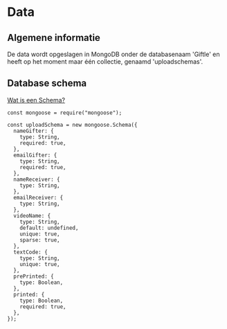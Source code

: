 # Data

## Algemene informatie

De data wordt opgeslagen in MongoDB onder de databasenaam 'Giftle' en heeft op het moment maar één collectie, genaamd 'uploadschemas'.

## Database schema

[Wat is een Schema?](https://docs.mongodb.com/realm/schemas/)

    const mongoose = require("mongoose");

    const uploadSchema = new mongoose.Schema({
      nameGifter: {
        type: String,
        required: true,
      },
      emailGifter: {
        type: String,
        required: true,
      },
      nameReceiver: {
        type: String,
      },
      emailReceiver: {
        type: String,
      },
      videoName: {
        type: String,
        default: undefined,
        unique: true,
        sparse: true,
      },
      textCode: {
        type: String,
        unique: true,
      },
      prePrinted: {
        type: Boolean,
      },
      printed: {
        type: Boolean,
        required: true,
      },
    });

<!--
Intent

The purpose of the data section is to record anything that is important from a data perspective, answering the following types of questions:

• What does the data model look like?
• Where is data stored?
• Who owns the data?
• How much storage space is needed for the data? (e.g. especially if you’re dealing with “big data”)
• What are the archiving and back-up strategies?
• Are there any regulatory requirements for the long term archival of business data?
• Likewise for log files and audit trails?
• Are flat files being used for storage? If so, what format is being used?
-->
